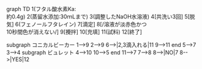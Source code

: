 
graph TD
1(フタル酸水素Ka:<br/>約0.4g)
2(蒸留水添加:30ｍLまで)
3(調整したNaOH水溶液)
4[共洗い3回]
5[脱気]
6(フェノールフタレイン)
7[滴定]
8[/溶液が淡赤色かつ<br/>10秒間色が消えない/]
9[攪拌]
10[充填]
11(試料)
12[終了]

subgraph コニカルビーカー
1-->9
2-->9
6-->|2,3滴入れる|11
9-->11
end
5-->7
3-->4
subgraph ビュレット
4-->10
10-->5
end
11-->7
7-->8
8-->|NO|7
8-->|YES|12

